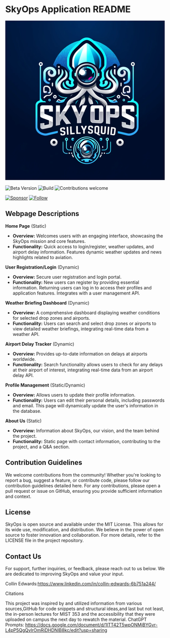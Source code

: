 # SkyOps Application README

![Project Logo](https://github.com/Collin-Edwards/MIST_353_Assignment_5/blob/master/The%20Final%20Logo.png)

![Beta Version](https://img.shields.io/badge/status-beta_4.0-orange.svg)
![Build](https://img.shields.io/badge/build-MIST_4.0-green.svg)
![Contributions welcome](https://img.shields.io/badge/contributions-welcome-brightgreen.svg)


[![Sponsor](https://img.shields.io/badge/sponsor-♥-ff69b4.svg)](https://github.com/sponsors/Collin-Edwards)
[![Follow](https://img.shields.io/github/followers/Collin-Edwards?label=Follow&style=social)](https://github.com/Collin-Edwards)
## Webpage Descriptions

**Home Page** (Static)
- **Overview:** Welcomes users with an engaging interface, showcasing the SkyOps mission and core features.
- **Functionality:** Quick access to login/register, weather updates, and airport delay information. Features dynamic weather updates and news highlights related to aviation.

**User Registration/Login** (Dynamic)
- **Overview:** Secure user registration and login portal.
- **Functionality:** New users can register by providing essential information. Returning users can log in to access their profiles and application features. Integrates with a user management API.

**Weather Briefing Dashboard** (Dynamic)
- **Overview:** A comprehensive dashboard displaying weather conditions for selected drop zones and airports.
- **Functionality:** Users can search and select drop zones or airports to view detailed weather briefings, integrating real-time data from a weather API.

**Airport Delay Tracker** (Dynamic)
- **Overview:** Provides up-to-date information on delays at airports worldwide.
- **Functionality:** Search functionality allows users to check for any delays at their airport of interest, integrating real-time data from an airport delay API.

**Profile Management** (Static/Dynamic)
- **Overview:** Allows users to update their profile information.
- **Functionality:** Users can edit their personal details, including passwords and email. This page will dynamically update the user's information in the database.

**About Us** (Static)
- **Overview:** Information about SkyOps, our vision, and the team behind the project.
- **Functionality:** Static page with contact information, contributing to the project, and a Q&A section.

## Contribution Guidelines

We welcome contributions from the community! Whether you're looking to report a bug, suggest a feature, or contribute code, please follow our contribution guidelines detailed here. For any contributions, please open a pull request or issue on GitHub, ensuring you provide sufficient information and context.


## License

SkyOps is open source and available under the MIT License. This allows for its wide use, modification, and distribution. We believe in the power of open source to foster innovation and collaboration. For more details, refer to the LICENSE file in the project repository.

## Contact Us

For support, further inquiries, or feedback, please reach out to us below. We are dedicated to improving SkyOps and value your input.

Collin Edwards:https://www.linkedin.com/in/collin-edwards-6b751a244/

Citations

This project was inspired by and utilized information from various sources,GitHub for code snippets and structural ideas,and last but not least, the in-person lectures for MIST 353 and the accessibility that they were uploaded on campus the next day to rewatch the material.
ChatGPT Prompts: https://docs.google.com/document/d/1lTT42T5wpONMjBYGvr-L4pP5QgQvlrOmRiDHDNlB8kc/edit?usp=sharing
